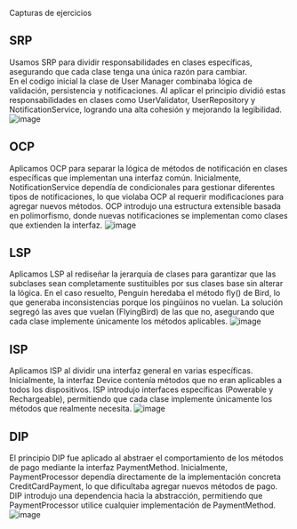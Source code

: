 Capturas de ejercicios
## SRP
Usamos SRP para dividir responsabilidades en clases específicas, asegurando que cada clase tenga una única razón para cambiar.\
En el codigo inicial la clase de User Manager combinaba lógica de validación, persistencia y notificaciones.
Al aplicar el principio dividió estas responsabilidades en clases como UserValidator, UserRepository y NotificationService, logrando una alta cohesión y mejorando la legibilidad.
![image](https://github.com/user-attachments/assets/d209bf1c-0a65-491a-9bb8-ce1638983ea4)
## OCP
Aplicamos OCP para separar la lógica de métodos de notificación en clases específicas que implementan una interfaz común. 
Inicialmente, NotificationService dependía de condicionales para gestionar diferentes tipos de notificaciones, lo que violaba OCP al requerir modificaciones para agregar nuevos métodos.
OCP introdujo una estructura extensible basada en polimorfismo, donde nuevas notificaciones se implementan como clases que extienden la interfaz.
![image](https://github.com/user-attachments/assets/35d44534-b4fa-4af4-8f78-3efb4e31be14)
## LSP
Aplicamos LSP al rediseñar la jerarquía de clases para garantizar que las subclases sean completamente sustituibles por sus clases base sin alterar la lógica.
En el caso resuelto, Penguin heredaba el método fly() de Bird, lo que generaba inconsistencias porque los pingüinos no vuelan. La solución segregó las aves que vuelan (FlyingBird) de las que no, asegurando que cada clase implemente únicamente los métodos aplicables.
![image](https://github.com/user-attachments/assets/f691b72e-7368-4ac7-9c09-f1f9dc21cc59)
## ISP
Aplicamos ISP al dividir una interfaz general en varias específicas. Inicialmente, la interfaz Device contenía métodos que no eran aplicables a todos los dispositivos.
ISP introdujo interfaces específicas (Powerable y Rechargeable), permitiendo que cada clase implemente únicamente los métodos que realmente necesita.
![image](https://github.com/user-attachments/assets/a4768e04-763e-44c2-8806-57f50d099d44)
## DIP
El principio DIP fue aplicado al abstraer el comportamiento de los métodos de pago mediante la interfaz PaymentMethod. Inicialmente, PaymentProcessor dependía directamente de la implementación concreta CreditCardPayment, lo que dificultaba agregar nuevos métodos de pago. 
DIP introdujo una dependencia hacia la abstracción, permitiendo que PaymentProcessor utilice cualquier implementación de PaymentMethod.
![image](https://github.com/user-attachments/assets/a74c525e-51a8-4c24-98ee-948332c98c84)


